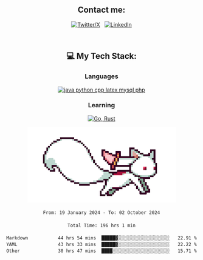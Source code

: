 

<div align="center">

## Contact me:

[![Twitter/X](https://skillicons.dev/icons?i=twitter)](https://twitter.com/erikskopp) &nbsp;
[![LinkedIn](https://skillicons.dev/icons?i=linkedin)](www.linkedin.com/in/erik-skopp) 

<div align="center">
<br>

## 💻 My Tech Stack:

### Languages

[![java python cpp latex mysql php](https://skillicons.dev/icons?i=java,python,cpp,latex,mysql,php)](https://skillicons.dev)

### Learning

[![Go, Rust](https://skillicons.dev/icons?i=go,rust)](https://skillicons.dev)

<center>

<img src="kyubey.gif" alt="Alt-Text" title="" >

</center>


<!--START_SECTION:waka-->

```txt
From: 19 January 2024 - To: 02 October 2024

Total Time: 196 hrs 1 min

Markdown           44 hrs 54 mins  █████▓░░░░░░░░░░░░░░░░░░░   22.91 %
YAML               43 hrs 33 mins  █████▓░░░░░░░░░░░░░░░░░░░   22.22 %
Other              30 hrs 47 mins  ████░░░░░░░░░░░░░░░░░░░░░   15.71 %
```

<!--END_SECTION:waka-->
